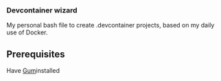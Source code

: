 ### Devcontainer wizard

My personal bash file to create .devcontainer projects, based on my daily use of Docker.

## Prerequisites
Have [Gum](https://github.com/charmbracelet/gum)installed